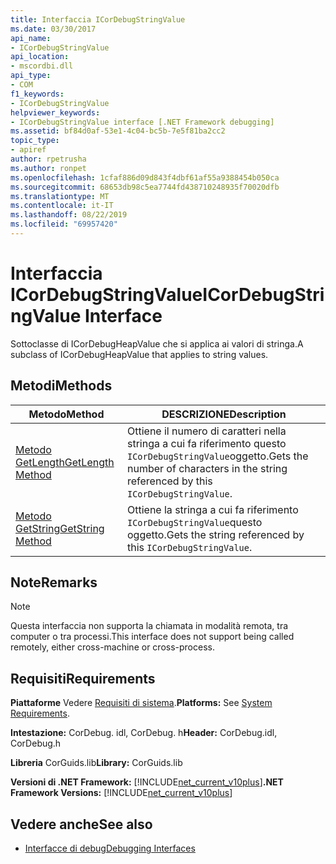 ```yaml
---
title: Interfaccia ICorDebugStringValue
ms.date: 03/30/2017
api_name:
- ICorDebugStringValue
api_location:
- mscordbi.dll
api_type:
- COM
f1_keywords:
- ICorDebugStringValue
helpviewer_keywords:
- ICorDebugStringValue interface [.NET Framework debugging]
ms.assetid: bf84d0af-53e1-4c04-bc5b-7e5f81ba2cc2
topic_type:
- apiref
author: rpetrusha
ms.author: ronpet
ms.openlocfilehash: 1cfaf886d09d843f4dbf61af55a9388454b050ca
ms.sourcegitcommit: 68653db98c5ea7744fd438710248935f70020dfb
ms.translationtype: MT
ms.contentlocale: it-IT
ms.lasthandoff: 08/22/2019
ms.locfileid: "69957420"
---
```

# <a name="icordebugstringvalue-interface"></a><span data-ttu-id="bb55f-102">Interfaccia ICorDebugStringValue</span><span class="sxs-lookup"><span data-stu-id="bb55f-102">ICorDebugStringValue Interface</span></span>
<span data-ttu-id="bb55f-103">Sottoclasse di ICorDebugHeapValue che si applica ai valori di stringa.</span><span class="sxs-lookup"><span data-stu-id="bb55f-103">A subclass of ICorDebugHeapValue that applies to string values.</span></span>  
  
## <a name="methods"></a><span data-ttu-id="bb55f-104">Metodi</span><span class="sxs-lookup"><span data-stu-id="bb55f-104">Methods</span></span>  
  
|<span data-ttu-id="bb55f-105">Metodo</span><span class="sxs-lookup"><span data-stu-id="bb55f-105">Method</span></span>|<span data-ttu-id="bb55f-106">DESCRIZIONE</span><span class="sxs-lookup"><span data-stu-id="bb55f-106">Description</span></span>|  
|------------|-----------------|  
|[<span data-ttu-id="bb55f-107">Metodo GetLength</span><span class="sxs-lookup"><span data-stu-id="bb55f-107">GetLength Method</span></span>](../../../../docs/framework/unmanaged-api/debugging/icordebugstringvalue-getlength-method.md)|<span data-ttu-id="bb55f-108">Ottiene il numero di caratteri nella stringa a cui fa riferimento questo `ICorDebugStringValue`oggetto.</span><span class="sxs-lookup"><span data-stu-id="bb55f-108">Gets the number of characters in the string referenced by this `ICorDebugStringValue`.</span></span>|  
|[<span data-ttu-id="bb55f-109">Metodo GetString</span><span class="sxs-lookup"><span data-stu-id="bb55f-109">GetString Method</span></span>](../../../../docs/framework/unmanaged-api/debugging/icordebugstringvalue-getstring-method.md)|<span data-ttu-id="bb55f-110">Ottiene la stringa a cui fa riferimento `ICorDebugStringValue`questo oggetto.</span><span class="sxs-lookup"><span data-stu-id="bb55f-110">Gets the string referenced by this `ICorDebugStringValue`.</span></span>|  
  
## <a name="remarks"></a><span data-ttu-id="bb55f-111">Note</span><span class="sxs-lookup"><span data-stu-id="bb55f-111">Remarks</span></span>  
  
> [!NOTE]
> <span data-ttu-id="bb55f-112">Questa interfaccia non supporta la chiamata in modalità remota, tra computer o tra processi.</span><span class="sxs-lookup"><span data-stu-id="bb55f-112">This interface does not support being called remotely, either cross-machine or cross-process.</span></span>  
  
## <a name="requirements"></a><span data-ttu-id="bb55f-113">Requisiti</span><span class="sxs-lookup"><span data-stu-id="bb55f-113">Requirements</span></span>  
 <span data-ttu-id="bb55f-114">**Piattaforme** Vedere [Requisiti di sistema](../../../../docs/framework/get-started/system-requirements.md).</span><span class="sxs-lookup"><span data-stu-id="bb55f-114">**Platforms:** See [System Requirements](../../../../docs/framework/get-started/system-requirements.md).</span></span>  
  
 <span data-ttu-id="bb55f-115">**Intestazione:** CorDebug. idl, CorDebug. h</span><span class="sxs-lookup"><span data-stu-id="bb55f-115">**Header:** CorDebug.idl, CorDebug.h</span></span>  
  
 <span data-ttu-id="bb55f-116">**Libreria** CorGuids.lib</span><span class="sxs-lookup"><span data-stu-id="bb55f-116">**Library:** CorGuids.lib</span></span>  
  
 <span data-ttu-id="bb55f-117">**Versioni di .NET Framework:** [!INCLUDE[net_current_v10plus](../../../../includes/net-current-v10plus-md.md)]</span><span class="sxs-lookup"><span data-stu-id="bb55f-117">**.NET Framework Versions:** [!INCLUDE[net_current_v10plus](../../../../includes/net-current-v10plus-md.md)]</span></span>  
  
## <a name="see-also"></a><span data-ttu-id="bb55f-118">Vedere anche</span><span class="sxs-lookup"><span data-stu-id="bb55f-118">See also</span></span>

- [<span data-ttu-id="bb55f-119">Interfacce di debug</span><span class="sxs-lookup"><span data-stu-id="bb55f-119">Debugging Interfaces</span></span>](../../../../docs/framework/unmanaged-api/debugging/debugging-interfaces.md)

